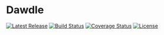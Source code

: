 # Dawdle

[![Latest Release](https://img.shields.io/github/release/vanillaSlice/dawdle.svg)](https://github.com/vanillaSlice/dawdle/releases/latest)
[![Build Status](https://img.shields.io/travis/com/vanillaSlice/dawdle/master.svg)](https://travis-ci.com/vanillaSlice/dawdle)
[![Coverage Status](https://img.shields.io/coveralls/github/vanillaSlice/dawdle/master.svg)](https://coveralls.io/github/vanillaSlice/dawdle?branch=master)
[![License](https://img.shields.io/github/license/vanillaSlice/dawdle.svg)](LICENSE)

